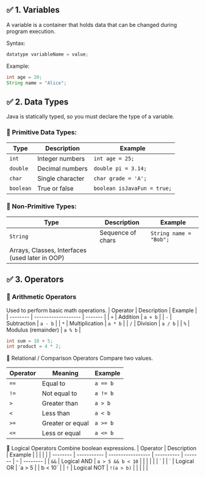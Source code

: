 ## ✅ 1. Variables

A variable is a container that holds data that can be changed during program execution.

Syntax:

```java
datatype variableName = value;
```

Example:

```java
int age = 20;
String name = "Alice";
```

## ✅ 2. Data Types

Java is statically typed, so you must declare the type of a variable.

### 🔹 Primitive Data Types:

| Type      | Description      | Example                     |
| --------- | ---------------- | --------------------------- |
| `int`     | Integer numbers  | `int age = 25;`             |
| `double`  | Decimal numbers  | `double pi = 3.14;`         |
| `char`    | Single character | `char grade = 'A';`         |
| `boolean` | True or false    | `boolean isJavaFun = true;` |

### 🔹 Non-Primitive Types:

| Type                                            | Description       | Example                |
| ----------------------------------------------- | ----------------- | ---------------------- |
| `String`                                        | Sequence of chars | `String name = "Bob";` |
| Arrays, Classes, Interfaces (used later in OOP) |                   |                        |

## ✅ 3. Operators

### 🔸 Arithmetic Operators

Used to perform basic math operations.
| Operator | Description | Example |
| -------- | ------------------- | ------- |
| `+` | Addition | `a + b` |
| `-` | Subtraction | `a - b` |
| `*` | Multiplication | `a * b` |
| `/` | Division | `a / b` |
| `%` | Modulus (remainder) | `a % b` |

```java
int sum = 10 + 5;
int product = 4 * 2;
```

🔸 Relational / Comparison Operators
Compare two values.

| Operator | Meaning          | Example  |
| -------- | ---------------- | -------- |
| `==`     | Equal to         | `a == b` |
| `!=`     | Not equal to     | `a != b` |
| `>`      | Greater than     | `a > b`  |
| `<`      | Less than        | `a < b`  |
| `>=`     | Greater or equal | `a >= b` |
| `<=`     | Less or equal    | `a <= b` |

🔸 Logical Operators
Combine boolean expressions.
| Operator | Description | Example | | | | |
| -------- | ----------- | ----------------- | ---------- | ------- | - | -------- |
| `&&` | Logical AND | `a > 5 && b < 10` | | | | |
| \` | | \` | Logical OR | \`a > 5 | | b < 10\` |
| `!` | Logical NOT | `!(a > b)` | | | | |

